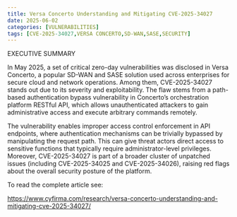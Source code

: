 ```yaml
---
title: Versa Concerto Understanding and Mitigating CVE-2025-34027
date: 2025-06-02
categories: [VULNERABILITIES]
tags: [CVE-2025-34027,VERSA CONCERTO,SD-WAN,SASE,SECURITY]
---
```


EXECUTIVE SUMMARY

In May 2025, a set of critical zero-day vulnerabilities was disclosed in Versa Concerto, a popular SD-WAN and SASE solution used across enterprises for secure cloud and network operations. Among them, CVE-2025-34027 stands out due to its severity and exploitability. The flaw stems from a path-based authentication bypass vulnerability in Concerto’s orchestration platform RESTful API, which allows unauthenticated attackers to gain administrative access and execute arbitrary commands remotely.

The vulnerability enables improper access control enforcement in API endpoints, where authentication mechanisms can be trivially bypassed by manipulating the request path. This can give threat actors direct access to sensitive functions that typically require administrator-level privileges. Moreover, CVE-2025-34027 is part of a broader cluster of unpatched issues (including CVE-2025-34025 and CVE-2025-34026), raising red flags about the overall security posture of the platform.

To read the complete article see:

https://www.cyfirma.com/research/versa-concerto-understanding-and-mitigating-cve-2025-34027/